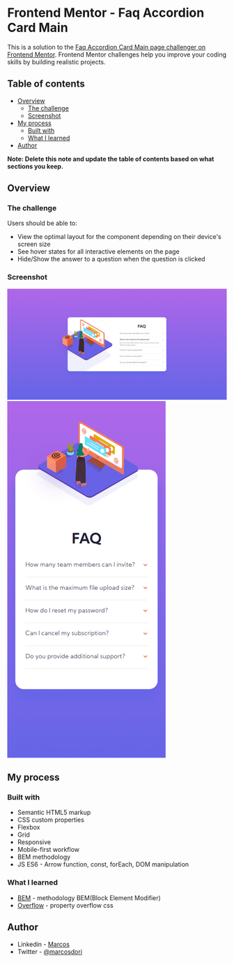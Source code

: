 # Frontend Mentor - Faq Accordion Card Main

This is a solution to the [Faq Accordion Card Main page challenger on Frontend Mentor](https://www.frontendmentor.io/challenges/faq-accordion-card-XlyjD0Oam). Frontend Mentor challenges help you improve your coding skills by building realistic projects. 

## Table of contents

- [Overview](#overview)
  - [The challenge](#the-challenge)
  - [Screenshot](#screenshot)
- [My process](#my-process)
  - [Built with](#built-with)
  - [What I learned](#what-i-learned)
- [Author](#author)

**Note: Delete this note and update the table of contents based on what sections you keep.**

## Overview

### The challenge

Users should be able to:

- View the optimal layout for the component depending on their device's screen size
- See hover states for all interactive elements on the page
- Hide/Show the answer to a question when the question is clicked

### Screenshot

![Desktop](./design/my-version-desktop.png)
![Mobile](./design/my-version-mobile.png)

## My process

### Built with

- Semantic HTML5 markup
- CSS custom properties
- Flexbox
- Grid
- Responsive
- Mobile-first workflow
- BEM methodology
- JS ES6 - Arrow function, const, forEach, DOM manipulation


### What I learned

- [BEM](http://getbem.com/introduction/) - methodology BEM(Block Element Modifier)
- [Overflow](https://developer.mozilla.org/en-US/docs/Web/CSS/overflow) - property overflow css

## Author

- Linkedin - [Marcos](https://www.linkedin.com/in/marcos-doriguetto/)
- Twitter - [@marcosdori](https://www.twitter.com/marcosdori)

